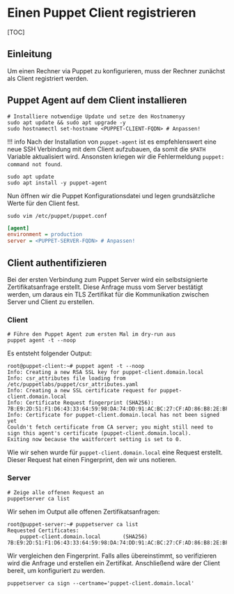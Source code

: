# Einen Puppet Client registrieren

[TOC]

## Einleitung
Um einen Rechner via Puppet zu konfigurieren, muss der Rechner zunächst als Client registriert werden.

## Puppet Agent auf dem Client installieren

```shell
# Installiere notwendige Update und setze den Hostnamenyy
sudo apt update && sudo apt upgrade -y
sudo hostnamectl set-hostname <PUPPET-CLIENT-FQDN> # Anpassen!
```

!!! info
    Nach der Installation von `puppet-agent` ist es empfehlenswert eine neue SSH Verbindung mit dem Client aufzubauen,
    da somit die `$PATH` Variable aktualisiert wird. Ansonsten kriegen wir die Fehlermeldung `puppet: command not found`.

```shell
sudo apt update
sudo apt install -y puppet-agent
```

Nun öffnen wir die Puppet Konfigurationsdatei und legen grundsätzliche Werte für den Client fest.

```shell
sudo vim /etc/puppet/puppet.conf
```

```ini
[agent]
environment = production
server = <PUPPET-SERVER-FQDN> # Anpassen!
```

## Client authentifizieren
Bei der ersten Verbindung zum Puppet Server wird ein selbstsignierte Zertifikatsanfrage erstellt. Diese Anfrage muss vom Server 
bestätigt werden, um daraus ein TLS Zertifikat für die Kommunikation zwischen Server und Client zu erstellen.

### Client
```shell
# Führe den Puppet Agent zum ersten Mal im dry-run aus
puppet agent -t --noop
```

Es entsteht folgender Output:

```
root@puppet-client:~# puppet agent -t --noop
Info: Creating a new RSA SSL key for puppet-client.domain.local
Info: csr_attributes file loading from /etc/puppetlabs/puppet/csr_attributes.yaml
Info: Creating a new SSL certificate request for puppet-client.domain.local
Info: Certificate Request fingerprint (SHA256): 7B:E9:2D:51:F1:D6:43:33:64:59:98:DA:74:DD:91:AC:BC:27:CF:AD:86:B8:2E:BF:0F:80:85:5E:0B:9D:45:0B
Info: Certificate for puppet-client.domain.local has not been signed yet
Couldn't fetch certificate from CA server; you might still need to sign this agent's certificate (puppet-client.domain.local).
Exiting now because the waitforcert setting is set to 0.
```

Wie wir sehen wurde für `puppet-client.domain.local` eine Request erstellt. Dieser Request hat einen Fingerprint, den wir uns notieren.

### Server
```shell
# Zeige alle offenen Request an
puppetserver ca list
```

Wir sehen im Output alle offenen Zertifikatsanfragen:

```
root@puppet-server:~# puppetserver ca list
Requested Certificates:
    puppet-client.domain.local       (SHA256)  7B:E9:2D:51:F1:D6:43:33:64:59:98:DA:74:DD:91:AC:BC:27:CF:AD:86:B8:2E:BF:0F:80:85:5E:0B:9D:45:0B
```

Wir vergleichen den Fingerprint. Falls alles übereinstimmt, so verifizieren wird die Anfrage und erstellen ein Zertifikat.
Anschließend wäre der Client bereit, um konfiguriert zu werden.

```shell
puppetserver ca sign --certname='puppet-client.domain.local'
```